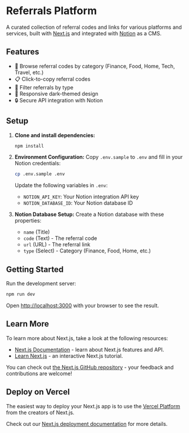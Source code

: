 # Referrals Platform

A curated collection of referral codes and links for various platforms and services, built with [Next.js](https://nextjs.org) and integrated with [Notion](https://notion.so) as a CMS.

## Features

- 🔗 Browse referral codes by category (Finance, Food, Home, Tech, Travel, etc.)
- 📋 Click-to-copy referral codes
- 🎯 Filter referrals by type
- 📱 Responsive dark-themed design
- 🔒 Secure API integration with Notion

## Setup

1. **Clone and install dependencies:**
   ```bash
   npm install
   ```

2. **Environment Configuration:**
   Copy `.env.sample` to `.env` and fill in your Notion credentials:
   ```bash
   cp .env.sample .env
   ```
   
   Update the following variables in `.env`:
   - `NOTION_API_KEY`: Your Notion integration API key
   - `NOTION_DATABASE_ID`: Your Notion database ID

3. **Notion Database Setup:**
   Create a Notion database with these properties:
   - `name` (Title)
   - `code` (Text) - The referral code
   - `url` (URL) - The referral link
   - `type` (Select) - Category (Finance, Food, Home, etc.)

## Getting Started

Run the development server:

```bash
npm run dev
```

Open [http://localhost:3000](http://localhost:3000) with your browser to see the result.

## Learn More

To learn more about Next.js, take a look at the following resources:

- [Next.js Documentation](https://nextjs.org/docs) - learn about Next.js features and API.
- [Learn Next.js](https://nextjs.org/learn) - an interactive Next.js tutorial.

You can check out [the Next.js GitHub repository](https://github.com/vercel/next.js) - your feedback and contributions are welcome!

## Deploy on Vercel

The easiest way to deploy your Next.js app is to use the [Vercel Platform](https://vercel.com/new?utm_medium=default-template&filter=next.js&utm_source=create-next-app&utm_campaign=create-next-app-readme) from the creators of Next.js.

Check out our [Next.js deployment documentation](https://nextjs.org/docs/app/building-your-application/deploying) for more details.
